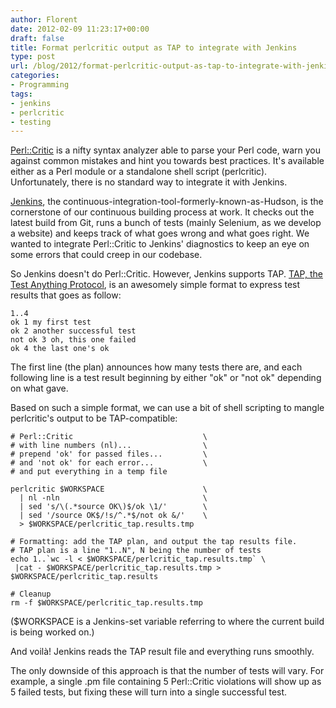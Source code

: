 ```yaml
---
author: Florent
date: 2012-02-09 11:23:17+00:00
draft: false
title: Format perlcritic output as TAP to integrate with Jenkins
type: post
url: /blog/2012/format-perlcritic-output-as-tap-to-integrate-with-jenkins/
categories:
- Programming
tags:
- jenkins
- perlcritic
- testing
---
```


[Perl::Critic](http://search.cpan.org/~thaljef/Perl-Critic-1.117/lib/Perl/Critic.pm) is a nifty syntax analyzer able to parse your Perl code, warn you against common mistakes and hint you towards best practices. It's available either as a Perl module or a standalone shell script (perlcritic). Unfortunately, there is no standard way to integrate it with Jenkins.

[Jenkins](http://jenkins-ci.org/), the continuous-integration-tool-formerly-known-as-Hudson, is the cornerstone of our continuous building process at work. It checks out the latest build from Git, runs a bunch of tests (mainly Selenium, as we develop a website) and keeps track of what goes wrong and what goes right. We wanted to integrate Perl::Critic to Jenkins' diagnostics to keep an eye on some errors that could creep in our codebase.

So Jenkins doesn't do Perl::Critic. However, Jenkins supports TAP. [TAP, the Test Anything Protocol](http://testanything.org/), is an awesomely simple format to express test results that goes as follow:

    
    1..4
    ok 1 my first test
    ok 2 another successful test
    not ok 3 oh, this one failed
    ok 4 the last one's ok



The first line (the plan) announces how many tests there are, and each following line is a test result beginning by either "ok" or "not ok" depending on what gave.

Based on such a simple format, we can use a bit of shell scripting to mangle perlcritic's output to be TAP-compatible:

    
    # Perl::Critic                             \
    # with line numbers (nl)...                \
    # prepend 'ok' for passed files...         \
    # and 'not ok' for each error...           \
    # and put everything in a temp file
    
    perlcritic $WORKSPACE                      \
      | nl -nln                                \
      | sed 's/\(.*source OK\)$/ok \1/'        \
      | sed '/source OK$/!s/^.*$/not ok &/'    \
      > $WORKSPACE/perlcritic_tap.results.tmp
    
    # Formatting: add the TAP plan, and output the tap results file.
    # TAP plan is a line "1..N", N being the number of tests
    echo 1..`wc -l < $WORKSPACE/perlcritic_tap.results.tmp` \
     |cat - $WORKSPACE/perlcritic_tap.results.tmp > $WORKSPACE/perlcritic_tap.results
    
    # Cleanup
    rm -f $WORKSPACE/perlcritic_tap.results.tmp



($WORKSPACE is a Jenkins-set variable referring to where the current build is being worked on.)

And voilà! Jenkins reads the TAP result file and everything runs smoothly.

The only downside of this approach is that the number of tests will vary. For example, a single .pm file containing 5 Perl::Critic violations will show up as 5 failed tests, but fixing these will turn into a single successful test.

